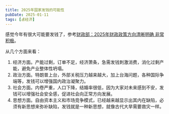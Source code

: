```yaml
---
title: 2025年国家发钱的可能性
pubDate: 2025-01-11
tags: [💰经济]
---
```


感觉今年有很大可能要发钱了，参考[财政部：2025年财政政策方向清晰明确 非常积极](https://m.sohu.com/a/847598958_120952561)。

从几个方面来看：

1. 经济方面。产能过剩，订单不足，经济萧条，急需发钱刺激消费，消化过剩产能，避免产业整体性坍塌。
2. 政治方面。特朗普上台，外部关税压力越来越大，加上台海问题，各种国际争端等，发钱可以增强国内政治凝聚力。
3. 社会方面。内卷严重，人口下降，结婚率很低，因为大家对未来感到不安，发钱可以增强社会安全感，促进社会向正常方向发展。
4. 思想方面。自由资本主义和市场竞争模式，已经越来越显示出其内在缺陷，必须有新思想来弥补缺陷，发钱就是一种新思想，就像古代大旱需要救灾一样。
